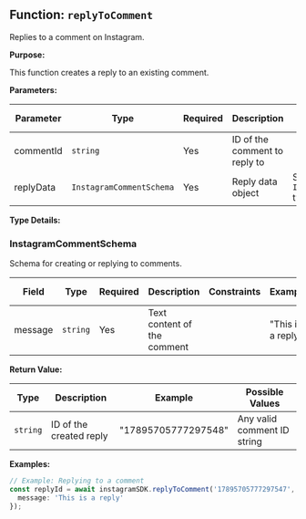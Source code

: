 ## Function: `replyToComment`

Replies to a comment on Instagram.

**Purpose:**

This function creates a reply to an existing comment.

**Parameters:**

| Parameter | Type | Required | Description | Constraints | Example | Possible Values |
|-----------|------|----------|-------------|-------------|---------|----------------|
| commentId | `string` | Yes | ID of the comment to reply to |  | "17895705777297547" | Any valid comment ID string |
| replyData | `InstagramCommentSchema` | Yes | Reply data object | See `InstagramCommentSchema` type details | See example below |  |

**Type Details:**

### InstagramCommentSchema
Schema for creating or replying to comments.

| Field | Type | Required | Description | Constraints | Example | Possible Values |
|-------|------|----------|-------------|-------------|---------|----------------|
| message | `string` | Yes | Text content of the comment |  | "This is a reply" | Any string |

**Return Value:**

| Type | Description | Example | Possible Values |
|------|-------------|---------|----------------|
| `string` | ID of the created reply | "17895705777297548" | Any valid comment ID string |

**Examples:**

```typescript
// Example: Replying to a comment
const replyId = await instagramSDK.replyToComment('17895705777297547', {
  message: 'This is a reply'
});
```